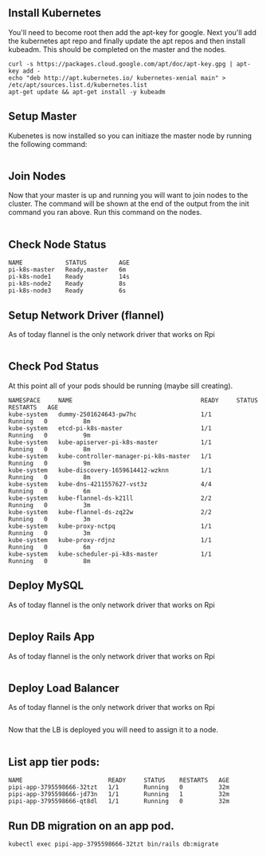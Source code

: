 ## Install Kubernetes
You'll need to become root then add the apt-key for google. Next you'll add the kubernetes apt repo and finally update the apt repos and then install kubeadm. This should be completed on the master and the nodes.
```sudo su -
curl -s https://packages.cloud.google.com/apt/doc/apt-key.gpg | apt-key add -
echo "deb http://apt.kubernetes.io/ kubernetes-xenial main" > /etc/apt/sources.list.d/kubernetes.list
apt-get update && apt-get install -y kubeadm
```

## Setup Master
Kubenetes is now installed so you can initiaze the master node by running the following command:
```kubeadm init --pod-network-cidr 10.244.0.0/16
```

## Join Nodes
Now that your master is up and running you will want to join nodes to the cluster. The command will be shown at the end of the output from the init command you ran above. Run this command on the nodes.
```kubeadm join --token=ee2abc.a0a4aaaf5b471a1d 192.168.2.2
```

## Check Node Status
```$ kubectl get nodes
NAME            STATUS         AGE
pi-k8s-master   Ready,master   6m
pi-k8s-node1    Ready          14s
pi-k8s-node2    Ready          8s
pi-k8s-node3    Ready          6s
```

## Setup Network Driver (flannel)
As of today flannel is the only network driver that works on Rpi
```kubectl create -f k8s/flannel.yaml
```

## Check Pod Status
At this point all of your pods should be running (maybe sill creating).  
```$ kubectl get po --all-namespaces
NAMESPACE     NAME                                    READY     STATUS    RESTARTS   AGE
kube-system   dummy-2501624643-pw7hc                  1/1       Running   0          8m
kube-system   etcd-pi-k8s-master                      1/1       Running   0          9m
kube-system   kube-apiserver-pi-k8s-master            1/1       Running   0          8m
kube-system   kube-controller-manager-pi-k8s-master   1/1       Running   0          9m
kube-system   kube-discovery-1659614412-wzknn         1/1       Running   0          8m
kube-system   kube-dns-4211557627-vst3z               4/4       Running   0          6m
kube-system   kube-flannel-ds-k21ll                   2/2       Running   0          3m
kube-system   kube-flannel-ds-zq22w                   2/2       Running   0          3m
kube-system   kube-proxy-nctpq                        1/1       Running   0          3m
kube-system   kube-proxy-rdjnz                        1/1       Running   0          6m
kube-system   kube-scheduler-pi-k8s-master            1/1       Running   0          8m
```

## Deploy MySQL
As of today flannel is the only network driver that works on Rpi
```kubectl create -f k8s/pipi-mysql-deployment.yaml
```

## Deploy Rails App
As of today flannel is the only network driver that works on Rpi
```kubectl create -f k8s/pipi-app-deployment.yaml
```

## Deploy Load Balancer
As of today flannel is the only network driver that works on Rpi
```kubectl create -f k8s/pipi-loadbalancer-deployment.yaml
```
Now that the LB is deployed you will need to assign it to a node.
```kubectl label node pi-k8s-node1 nginx-controller=traefik
```

## List app tier pods:
```$ kubectl get pods -l tier=app
NAME                        READY     STATUS    RESTARTS   AGE
pipi-app-3795598666-32tzt   1/1       Running   0          32m
pipi-app-3795598666-jd73n   1/1       Running   1          32m
pipi-app-3795598666-qt8dl   1/1       Running   0          32m
```

## Run DB migration on an app pod.
```kubectl exec pipi-app-3795598666-32tzt bin/rails db:migrate```